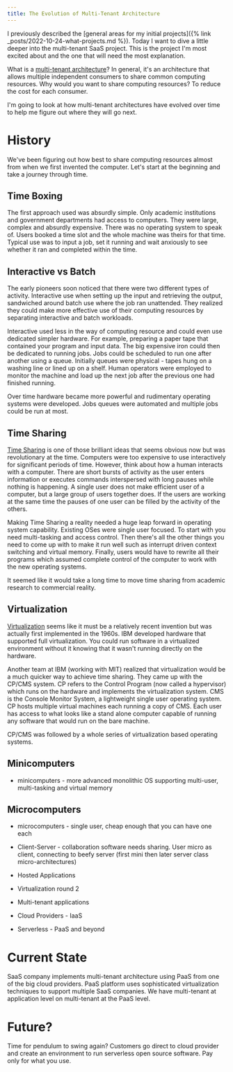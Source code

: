 ```yaml
---
title: The Evolution of Multi-Tenant Architecture
---
```


I previously described the [general areas for my initial projects]({% link _posts/2022-10-24-what-projects.md %}). Today I want to dive a little deeper into the multi-tenant SaaS project. This is the project I'm most excited about and the one that will need the most explanation.

What is a [multi-tenant architecture](https://en.wikipedia.org/wiki/Multitenancy)? In general, it's an architecture that allows multiple independent consumers to share common computing resources. Why would you want to share computing resources? To reduce the cost for each consumer. 

I'm going to look at how multi-tenant architectures have evolved over time to help me figure out where they will go next.

# History

We've been figuring out how best to share computing resources almost from when we first invented the computer. Let's start at the beginning and take a journey through time.

## Time Boxing

The first approach used was absurdly simple. Only academic institutions and government departments had access to computers. They were large, complex and absurdly expensive. There was no operating system to speak of. Users booked a time slot and the whole machine was theirs for that time. Typical use was to input a job, set it running and wait anxiously to see whether it ran and completed within the time.

## Interactive vs Batch

The early pioneers soon noticed that there were two different types of activity. Interactive use when setting up the input and retrieving the output, sandwiched around batch use where the job ran unattended. They realized they could make more effective use of their computing resources by separating interactive and batch workloads. 

Interactive used less in the way of computing resource and could even use dedicated simpler hardware. For example, preparing a paper tape that contained your program and input data. The big expensive iron could then be dedicated to running jobs. Jobs could be scheduled to run one after another using a queue. Initially queues were physical - tapes hung on a washing line or lined up on a shelf. Human operators were employed to monitor the machine and load up the next job after the previous one had finished running.

Over time hardware became more powerful and rudimentary operating systems were developed. Jobs queues were automated and multiple jobs could be run at most.

## Time Sharing

[Time Sharing](https://en.wikipedia.org/wiki/Time-sharing) is one of those brilliant ideas that seems obvious now but was revolutionary at the time. Computers were too expensive to use interactively for significant periods of time. However, think about how a human interacts with a computer. There are short bursts of activity as the user enters information or executes commands interspersed with long pauses while nothing is happening. A single user does not make efficient user of a computer, but a large group of users together does. If the users are working at the same time the pauses of one user can be filled by the activity of the others. 

Making Time Sharing a reality needed a huge leap forward in operating system capability. Existing OSes were single user focused. To start with you need multi-tasking and access control. Then there's all the other things you need to come up with to make it run well such as interrupt driven context switching and virtual memory. Finally, users would have to rewrite all their programs which assumed complete control of the computer to work with the new operating systems.

It seemed like it would take a long time to move time sharing from academic research to commercial reality. 

## Virtualization

[Virtualization](https://en.wikipedia.org/wiki/Hardware_virtualization) seems like it must be a relatively recent invention but was actually first implemented in the 1960s. IBM developed hardware that supported full virtualization. You could run software in a virtualized environment without it knowing that it wasn't running directly on the hardware. 

Another team at IBM (working with MIT) realized that virtualization would be a much quicker way to achieve time sharing. They came up with the CP/CMS system. CP refers to the Control Program (now called a hypervisor) which runs on the hardware and implements the virtualization system. CMS is the Console Monitor System, a lightweight single user operating system. CP hosts multiple virtual machines each running a copy of CMS. Each user has access to what looks like a stand alone computer capable of running any software that would run on the bare machine. 

CP/CMS was followed by a whole series of virtualization based operating systems.

## Minicomputers

* minicomputers - more advanced monolithic OS supporting multi-user, multi-tasking and virtual memory

## Microcomputers

* microcomputers - single user, cheap enough that you can have one each

* Client-Server - collaboration software needs sharing. User micro as client, connecting to beefy server (first mini then later server class micro-architectures)
* Hosted Applications
* Virtualization round 2
* Multi-tenant applications
* Cloud Providers - IaaS
* Serverless - PaaS and beyond

# Current State

SaaS company implements multi-tenant architecture using PaaS from one of the big cloud providers. PaaS platform uses sophisticated virtualization techniques to support multiple SaaS companies. We have multi-tenant at application level on multi-tenant at the PaaS level.

# Future?

Time for pendulum to swing again? Customers go direct to cloud provider and create an environment to run serverless open source software. Pay only for what you use. 
